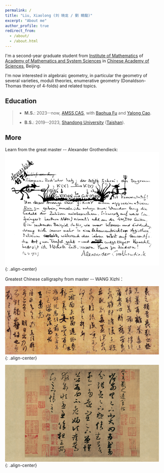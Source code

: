 ```yaml
---
permalink: /
title: "Liu, Xiaolong (刘 晓龙 / 劉 曉龍)"
excerpt: "About me"
author_profile: true
redirect_from: 
  - /about/
  - /about.html
---
```

I'm a second-year graduate student from [Institute of Mathematics](http://www.math.ac.cn/) of [Academy of Mathematics and System Sciences]((http://english.amss.cas.cn/)) in [Chinese Academy of Sciences](https://english.cas.cn/), Beijing. 

I'm now interested in algebraic geometry, in particular the geometry of several varieties, moduli theories, enumerative geometry (Donaldson-Thomas theory of 4-folds) and related topics.

## Education

> + **M.S.**: 2023--now, [AMSS,CAS](http://english.amss.cas.cn/), with [Baohua Fu](http://www.math.ac.cn/people/fbh/) and [Yalong Cao](https://sites.google.com/site/yalongcaoshomepage/home).
>
> + **B.S.**: 2019--2023, [Shandong University](https://www.sdu.edu.cn) ([Taishan](https://www.tsxt.sdu.edu.cn)).

## More
Learn from the great master -- Alexander Grothendieck:
![placeholder](/images/grr.png){: .align-center}

Greatest Chinese calligraphy from master -- WANG Xizhi：

![placeholder](/images/sangluan.jpg){: .align-center}

![placeholder](/images/yuanhuan.jpg){: .align-center}
